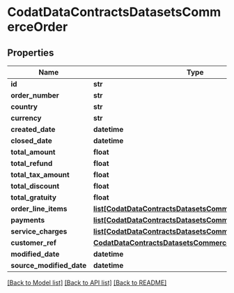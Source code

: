 # CodatDataContractsDatasetsCommerceOrder

## Properties
Name | Type | Description | Notes
------------ | ------------- | ------------- | -------------
**id** | **str** |  | [optional] 
**order_number** | **str** |  | [optional] 
**country** | **str** |  | [optional] 
**currency** | **str** |  | [optional] 
**created_date** | **datetime** |  | [optional] 
**closed_date** | **datetime** |  | [optional] 
**total_amount** | **float** |  | [optional] 
**total_refund** | **float** |  | [optional] 
**total_tax_amount** | **float** |  | [optional] 
**total_discount** | **float** |  | [optional] 
**total_gratuity** | **float** |  | [optional] 
**order_line_items** | [**list[CodatDataContractsDatasetsCommerceOrderLineItem]**](CodatDataContractsDatasetsCommerceOrderLineItem.md) |  | [optional] 
**payments** | [**list[CodatDataContractsDatasetsCommercePaymentRef]**](CodatDataContractsDatasetsCommercePaymentRef.md) |  | [optional] 
**service_charges** | [**list[CodatDataContractsDatasetsCommerceServiceCharge]**](CodatDataContractsDatasetsCommerceServiceCharge.md) |  | [optional] 
**customer_ref** | [**CodatDataContractsDatasetsCommerceCustomerRef**](CodatDataContractsDatasetsCommerceCustomerRef.md) |  | [optional] 
**modified_date** | **datetime** |  | [optional] 
**source_modified_date** | **datetime** |  | [optional] 

[[Back to Model list]](../README.md#documentation-for-models) [[Back to API list]](../README.md#documentation-for-api-endpoints) [[Back to README]](../README.md)

